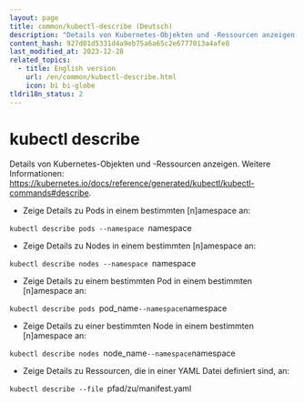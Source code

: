```yaml
---
layout: page
title: common/kubectl-describe (Deutsch)
description: "Details von Kubernetes-Objekten und -Ressourcen anzeigen."
content_hash: 927d01d5331d4a9eb75a6a65c2e6777013a4afe8
last_modified_at: 2023-12-28
related_topics:
  - title: English version
    url: /en/common/kubectl-describe.html
    icon: bi bi-globe
tldri18n_status: 2
---
```

# kubectl describe

Details von Kubernetes-Objekten und -Ressourcen anzeigen.
Weitere Informationen: <https://kubernetes.io/docs/reference/generated/kubectl/kubectl-commands#describe>.

- Zeige Details zu Pods in einem bestimmten [n]amespace an:

`kubectl describe pods --namespace `<span class="tldr-var badge badge-pill bg-dark-lm bg-white-dm text-white-lm text-dark-dm font-weight-bold">namespace</span>

- Zeige Details zu Nodes in einem bestimmten [n]amespace an:

`kubectl describe nodes --namespace `<span class="tldr-var badge badge-pill bg-dark-lm bg-white-dm text-white-lm text-dark-dm font-weight-bold">namespace</span>

- Zeige Details zu einem bestimmten Pod in einem bestimmten [n]amespace an:

`kubectl describe pods `<span class="tldr-var badge badge-pill bg-dark-lm bg-white-dm text-white-lm text-dark-dm font-weight-bold">pod_name</span>` --namespace `<span class="tldr-var badge badge-pill bg-dark-lm bg-white-dm text-white-lm text-dark-dm font-weight-bold">namespace</span>

- Zeige Details zu einer bestimmten Node in einem bestimmten [n]amespace an:

`kubectl describe nodes `<span class="tldr-var badge badge-pill bg-dark-lm bg-white-dm text-white-lm text-dark-dm font-weight-bold">node_name</span>` --namespace `<span class="tldr-var badge badge-pill bg-dark-lm bg-white-dm text-white-lm text-dark-dm font-weight-bold">namespace</span>

- Zeige Details zu Ressourcen, die in einer YAML Datei definiert sind, an:

`kubectl describe --file `<span class="tldr-var badge badge-pill bg-dark-lm bg-white-dm text-white-lm text-dark-dm font-weight-bold">pfad/zu/manifest.yaml</span>
